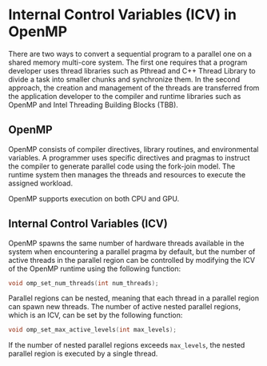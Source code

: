 # Internal Control Variables (ICV) in OpenMP

There are two ways to convert a sequential program to a parallel one on a shared memory multi-core system. The first one requires that a program developer uses thread libraries such as Pthread and C++ Thread Library to divide a task into smaller chunks and synchronize them. In the second approach, the creation and management of the threads are transferred from the application developer to the compiler and runtime libraries such as OpenMP and Intel Threading Building Blocks (TBB).

## OpenMP

OpenMP consists of compiler directives, library routines, and environmental variables. A programmer uses specific directives and pragmas to instruct the compiler to generate parallel code using the fork-join model. The runtime system then manages the threads and resources to execute the assigned workload.

OpenMP supports execution on both CPU and GPU.

## Internal Control Variables (ICV)

OpenMP spawns the same number of hardware threads available in the system when encountering a parallel pragma by default, but the number of active threads in the parallel region can be controlled by modifying the ICV of the OpenMP runtime using the following function:

```c
void omp_set_num_threads(int num_threads);
```

Parallel regions can be nested, meaning that each thread in a parallel region can spawn new threads. The number of active nested parallel regions, which is an ICV, can be set by the following function:

```c
void omp_set_max_active_levels(int max_levels);
```

If the number of nested parallel regions exceeds `max_levels`, the nested parallel region is executed by a single thread.